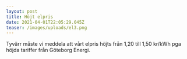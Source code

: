 ```yaml
---
layout: post
title: Höjt elpris
date: 2021-04-01T22:05:29.045Z
teaser: /images/uploads/el3.png
---
```

Tyvärr måste vi meddela att vårt elpris höjts från 1,20 till 1,50 kr/kWh pga höjda tariffer från Göteborg Energi.